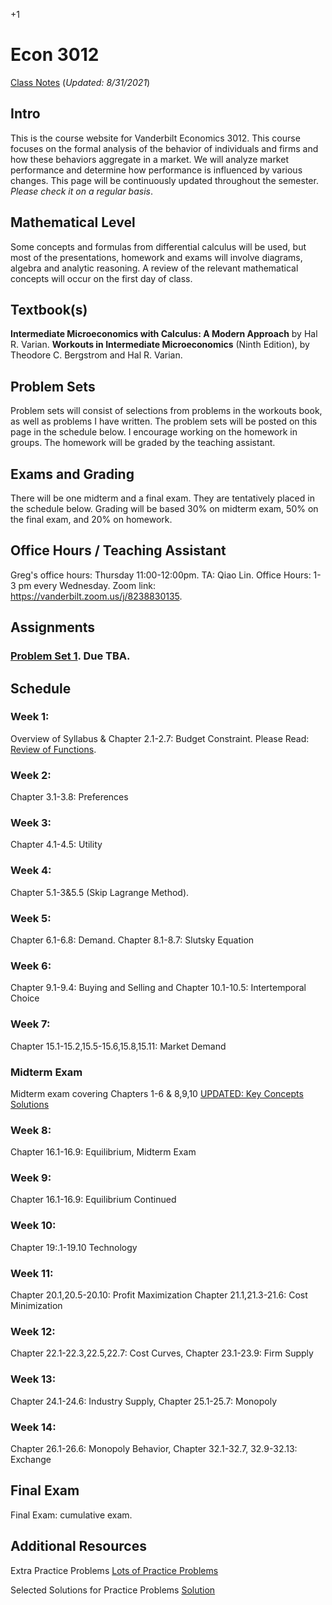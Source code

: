 +1

# Econ 3012

[Class Notes](../files/3010/3012Notes.pdf) (*Updated: 8/31/2021*)

## Intro

This is the course website for Vanderbilt Economics 3012. This course focuses on the formal analysis of the behavior of individuals and firms and how these behaviors aggregate in a market. We will analyze market performance and determine how performance is influenced by various changes. This page will be continuously updated throughout the semester. *Please check it on a regular basis*.

## Mathematical Level

Some concepts and formulas from differential calculus will be used, but most of the presentations, homework and exams will involve diagrams, algebra and analytic reasoning. A review of the relevant mathematical concepts will occur on the first day of class.

## Textbook(s)

**Intermediate Microeconomics with Calculus: A Modern Approach** by Hal R. Varian. **Workouts in Intermediate Microeconomics** (Ninth Edition), by Theodore C. Bergstrom and Hal R. Varian.

## Problem Sets

Problem sets will consist of selections from problems in the workouts book, as well as problems I have written. The problem sets will be posted on this page in the schedule below. I encourage working on the homework in groups. The homework will be graded by the teaching assistant.

## Exams and Grading

There will be one midterm and a final exam. They are tentatively placed in the schedule below. Grading will be based 30% on midterm exam, 50% on the final exam, and 20% on homework.

## Office Hours / Teaching Assistant

Greg's office hours: Thursday 11:00-12:00pm. TA: Qiao Lin. Office Hours: 1-3 pm every Wednesday. Zoom link: https://vanderbilt.zoom.us/j/8238830135.

## Assignments

### [Problem Set 1](../files/3010/Problem_Set_1.pdf). Due TBA. 

## Schedule

### Week 1:

Overview of Syllabus & Chapter 2.1-2.7: Budget Constraint. Please Read: [Review of Functions](../files/3010/MathReviewFunctions.pdf).

### Week 2:

Chapter 3.1-3.8: Preferences

### Week 3:

Chapter 4.1-4.5: Utility

### Week 4:

Chapter 5.1-3&5.5 (Skip Lagrange Method).

### Week 5:

Chapter 6.1-6.8: Demand. Chapter 8.1-8.7: Slutsky Equation

### Week 6:

Chapter 9.1-9.4: Buying and Selling and Chapter 10.1-10.5: Intertemporal Choice

### Week 7:

Chapter 15.1-15.2,15.5-15.6,15.8,15.11: Market Demand

### Midterm Exam

Midterm exam covering Chapters 1-6 & 8,9,10 [UPDATED: Key Concepts](/Drafts/3010/keyconceptsexam1.txt.preview.html) [Solutions](../files/3010/3012MidtermSolutions.pdf)

### Week 8:

Chapter 16.1-16.9: Equilibrium, Midterm Exam

### Week 9:

Chapter 16.1-16.9: Equilibrium Continued

### Week 10:

Chapter 19:.1-19.10 Technology

### Week 11:

Chapter 20.1,20.5-20.10: Profit Maximization Chapter 21.1,21.3-21.6: Cost Minimization

### Week 12:

Chapter 22.1-22.3,22.5,22.7: Cost Curves, Chapter 23.1-23.9: Firm Supply

### Week 13:

Chapter 24.1-24.6: Industry Supply, Chapter 25.1-25.7: Monopoly

### Week 14:

Chapter 26.1-26.6: Monopoly Behavior, Chapter 32.1-32.7, 32.9-32.13: Exchange

## Final Exam

Final Exam: cumulative exam.

## Additional Resources

Extra Practice Problems [Lots of Practice Problems](../files/3010/PracticeProblems.pdf)

Selected Solutions for Practice Problems [Solution](files/3010/ProblemPage7.pdf)
